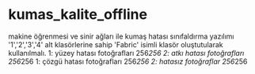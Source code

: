 # kumas_kalite_offline
makine öğrenmesi ve sinir ağları ile kumaş hatası sınıfaldırma yazılımı
'1','2','3','4' alt klasörlerine sahip 'Fabric' isimli klasör oluştutularak kullanılmalı.
1: yüzey hatası fotoğrafları 256*256
2: atkı hatası fotoğrafları 256*256
1: çözgü hatası fotoğrafları 256*256
2: hatasız fotoğraflar 256*256
